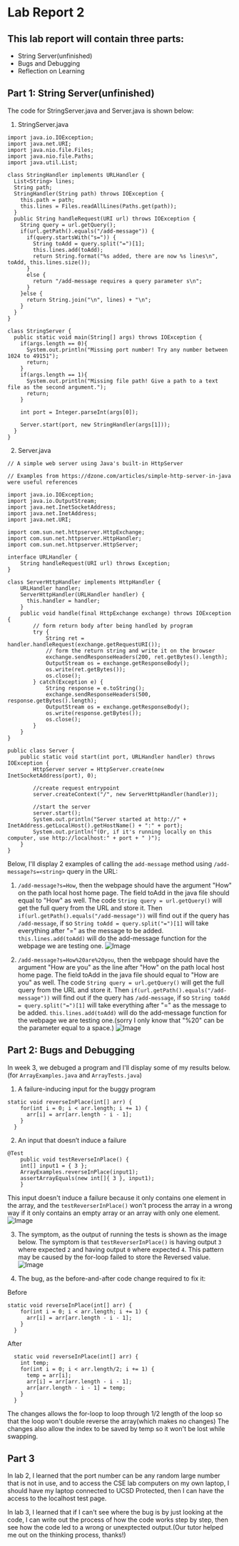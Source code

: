 # Lab Report 2
## This lab report will contain three parts:
* String Server(unfinished)
* Bugs and Debugging
* Reflection on Learning

## Part 1: String Server(unfinished)
The code for StringServer.java and Server.java is shown below:
1. StringServer.java
```
import java.io.IOException;
import java.net.URI;
import java.nio.file.Files;
import java.nio.file.Paths;
import java.util.List;

class StringHandler implements URLHandler {
  List<String> lines;
  String path;
  StringHandler(String path) throws IOException {
    this.path = path;
    this.lines = Files.readAllLines(Paths.get(path));
  }
  public String handleRequest(URI url) throws IOException {
    String query = url.getQuery();
    if(url.getPath().equals("/add-message")) {
      if(query.startsWith("s=")) {
        String toAdd = query.split("=")[1];
        this.lines.add(toAdd);
        return String.format("%s added, there are now %s lines\n", toAdd, this.lines.size());
      }
      else {
        return "/add-message requires a query parameter s\n";
      }
    }else {
      return String.join("\n", lines) + "\n";
    }
  }
}

class StringServer {
  public static void main(String[] args) throws IOException {
    if(args.length == 0){
      System.out.println("Missing port number! Try any number between 1024 to 49151");
      return;
    }
    if(args.length == 1){
      System.out.println("Missing file path! Give a path to a text file as the second argument.");
      return;
    }

    int port = Integer.parseInt(args[0]);

    Server.start(port, new StringHandler(args[1]));
  }
}
```
2. Server.java
```
// A simple web server using Java's built-in HttpServer

// Examples from https://dzone.com/articles/simple-http-server-in-java were useful references

import java.io.IOException;
import java.io.OutputStream;
import java.net.InetSocketAddress;
import java.net.InetAddress;
import java.net.URI;

import com.sun.net.httpserver.HttpExchange;
import com.sun.net.httpserver.HttpHandler;
import com.sun.net.httpserver.HttpServer;

interface URLHandler {
    String handleRequest(URI url) throws Exception;
}

class ServerHttpHandler implements HttpHandler {
    URLHandler handler;
    ServerHttpHandler(URLHandler handler) {
      this.handler = handler;
    }
    public void handle(final HttpExchange exchange) throws IOException {
        // form return body after being handled by program
        try {
            String ret = handler.handleRequest(exchange.getRequestURI());
            // form the return string and write it on the browser
            exchange.sendResponseHeaders(200, ret.getBytes().length);
            OutputStream os = exchange.getResponseBody();
            os.write(ret.getBytes());
            os.close();
        } catch(Exception e) {
            String response = e.toString();
            exchange.sendResponseHeaders(500, response.getBytes().length);
            OutputStream os = exchange.getResponseBody();
            os.write(response.getBytes());
            os.close();
        }
    }
}

public class Server {
    public static void start(int port, URLHandler handler) throws IOException {
        HttpServer server = HttpServer.create(new InetSocketAddress(port), 0);

        //create request entrypoint
        server.createContext("/", new ServerHttpHandler(handler));

        //start the server
        server.start();
        System.out.println("Server started at http://" + InetAddress.getLocalHost().getHostName() + ":" + port);
        System.out.println("(Or, if it's running locally on this computer, use http://localhost:" + port + " )");
    }
}
```
Below, I'll display 2 examples of calling the `add-message` method using `/add-message?s=<string>` query in the URL:
1. `/add-message?s=How`, then the webpage should have the argument "How" on the path local host home page. The field toAdd in the java file should equal to "How" as well. The code `String query = url.getQuery()` will get the full query from the URL and store it. Then `if(url.getPath().equals("/add-message"))` will find out if the query has `/add-message`, if so `String toAdd = query.split("=")[1]` will take everything after "=" as the message to be added. `this.lines.add(toAdd)` will do the add-message function for the webpage we are testing one.
![Image](how.png)

2. `/add-message?s=How%20are%20you`, then the webpage should have the argument "How are you" as the line after "How" on the path local host home page. The field toAdd in the java file should equal to "How are you" as well. The code `String query = url.getQuery()` will get the full query from the URL and store it. Then `if(url.getPath().equals("/add-message"))` will find out if the query has `/add-message`, if so `String toAdd = query.split("=")[1]` will take everything after "=" as the message to be added. `this.lines.add(toAdd)` will do the add-message function for the webpage we are testing one.(sorry I only know that "%20" can be the parameter equal to a space.)
![Image](howAreYou.png)

## Part 2: Bugs and Debugging
In week 3, we debuged a program and I'll display some of my results below.(for `ArrayExamples.java` and `ArrayTests.java`)
1. A failure-inducing input for the buggy program
```
static void reverseInPlace(int[] arr) {
    for(int i = 0; i < arr.length; i += 1) {
      arr[i] = arr[arr.length - i - 1];
    }
  }
```
2. An input that doesn’t induce a failure
```
@Test 
	public void testReverseInPlace() {
    int[] input1 = { 3 };
    ArrayExamples.reverseInPlace(input1);
    assertArrayEquals(new int[]{ 3 }, input1);
	}
```
This input doesn't induce a failure because it only contains one element in the array, and the `testReverserInPlace()` won't process the array in a wrong way if it only contains an empty array or an array with only one element.
![Image](db2.png)

3. The symptom, as the output of running the tests is shown as the image below. The symptom is that `testReverserInPlace()` is having output `3` where expected `2` and having output `0` where expected `4`. This pattern may be caused by the for-loop failed to store the Reversed value.
![Image](db1.png)

4. The bug, as the before-and-after code change required to fix it:

Before
```
static void reverseInPlace(int[] arr) {
    for(int i = 0; i < arr.length; i += 1) {
      arr[i] = arr[arr.length - i - 1];
    }
  }
```
After
```
  static void reverseInPlace(int[] arr) {
    int temp;
    for(int i = 0; i < arr.length/2; i += 1) {
      temp = arr[i];
      arr[i] = arr[arr.length - i - 1];
      arr[arr.length - i - 1] = temp;
    }
  }
```
The changes allows the for-loop to loop through 1/2 length of the loop so that the loop won't double reverse the array(which makes no changes)
The changes also allow the index to be saved by temp so it won't be lost while swapping.

## Part 3
In lab 2, I learned that the port number can be any random large number that is not in use, and to access the CSE lab computers on my own laptop, I should have my laptop connected to UCSD Protected, then I can have the access to the localhost test page.

In lab 3, I learned that if I can't see where the bug is by just looking at the code, I can write out the process of how the code works step by step, then see how the code led to a wrong or unexptected output.(Our tutor helped me out on the thinking process, thanks!)

